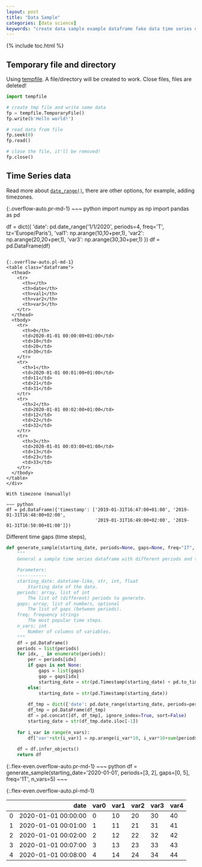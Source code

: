 ```yaml
---
layout: post
title: "Data Sample"
categories: [data science]
keywords: "create data sample example dataframe fake data time series data int numbers columns list of int numbers from numpy different time steps gaps don't continue Temporary file and directory tempfile"
---
```


{% include toc.html %}

## Temporary file and directory

Using [tempfile](https://docs.python.org/3/library/tempfile.html). A file/directory will be created to work. Close files, files are deleted!

~~~ python
import tempfile

# create tmp file and write some data
fp = tempfile.TemporaryFile()
fp.write(b'Hello world!')

# read data from file
fp.seek(0)
fp.read()

# close the file, it'll be removed!
fp.close()
~~~

## Time Series data

Read more about [`date_range()`](https://pandas.pydata.org/pandas-docs/stable/reference/api/pandas.date_range.html), there are other options, for example, adding timezones.

<div class="d-md-flex" markdown="1">
{:.overflow-auto.pr-md-1}
~~~ python
import numpy as np
import pandas as pd

df = dict({
    'date': pd.date_range('1/1/2020', periods=4, freq='T', tz='Europe/Paris'),
    'val1': np.arange(10,10+per,1),
    'var2': np.arange(20,20+per,1),
    'var3': np.arange(30,30+per,1)
})
df = pd.DataFrame(df)
~~~

{:.overflow-auto.pl-md-1}
<table class="dataframe">
  <thead>
    <tr>
      <th></th>
      <th>date</th>
      <th>val1</th>
      <th>var2</th>
      <th>var3</th>
    </tr>
  </thead>
  <tbody>
    <tr>
      <th>0</th>
      <td>2020-01-01 00:00:00+01:00</td>
      <td>10</td>
      <td>20</td>
      <td>30</td>
    </tr>
    <tr>
      <th>1</th>
      <td>2020-01-01 00:01:00+01:00</td>
      <td>11</td>
      <td>21</td>
      <td>31</td>
    </tr>
    <tr>
      <th>2</th>
      <td>2020-01-01 00:02:00+01:00</td>
      <td>12</td>
      <td>22</td>
      <td>32</td>
    </tr>
    <tr>
      <th>3</th>
      <td>2020-01-01 00:03:00+01:00</td>
      <td>13</td>
      <td>23</td>
      <td>33</td>
    </tr>
  </tbody>
</table>
</div>

With timezone (manually)

~~~ python
df = pd.DataFrame({'timestamp': ['2019-01-31T16:47:00+01:00', '2019-01-31T16:48:00+02:00', 
                                 '2019-01-31T16:49:00+02:00', '2019-01-31T16:50:00+01:00']})
~~~

Different time gaps (time steps),

~~~ python
def generate_sample(starting_date, periods=None, gaps=None, freq="1T", n_vars=1):
    """
    General a sample time series dataframe with different periods and time steps.
    
    Parameters:
    -----------
    starting_date: datetime-like, str, int, float
        Starting date of the data.
    periods: array, list of int
        The list of (different) periods to generate.
    gaps: array, list of numbers, optional
        The list of gaps (between periods).
    freq: frequency strings
        The most popular time steps.
    n_vars: int
        Number of columns of variables.
    """
    df = pd.DataFrame()
    periods = list(periods)
    for idx, _ in enumerate(periods):
        per = periods[idx]
        if gaps is not None:
            gaps = list(gaps)
            gap = gaps[idx]
            starting_date = str(pd.Timestamp(starting_date) + pd.to_timedelta(to_offset(freq))*gap)
        else:
            starting_date = str(pd.Timestamp(starting_date))
            
        df_tmp = dict({'date': pd.date_range(starting_date, periods=per, freq=freq)})
        df_tmp = pd.DataFrame(df_tmp)
        df = pd.concat([df, df_tmp], ignore_index=True, sort=False)
        starting_date = str(df_tmp.date.iloc[-1])
    
    for i_var in range(n_vars):
        df['var'+str(i_var)] = np.arange(i_var*10, i_var*10+sum(periods))
    
    df = df.infer_objects()
    return df
~~~

<div class="d-md-flex" markdown="1">
{:.flex-even.overflow-auto.pr-md-1}
~~~ python
df = generate_sample(starting_date='2020-01-01', 
                     periods=[3, 2], 
                     gaps=[0, 5], 
                     freq='1T', 
                     n_vars=5)
~~~

{:.flex-even.overflow-auto.pl-md-1}
<table class="dataframe">
  <thead>
    <tr style="text-align: right;">
      <th></th>
      <th>date</th>
      <th>var0</th>
      <th>var1</th>
      <th>var2</th>
      <th>var3</th>
      <th>var4</th>
    </tr>
  </thead>
  <tbody>
    <tr>
      <td>0</td>
      <td>2020-01-01 00:00:00</td>
      <td>0</td>
      <td>10</td>
      <td>20</td>
      <td>30</td>
      <td>40</td>
    </tr>
    <tr>
      <td>1</td>
      <td>2020-01-01 00:01:00</td>
      <td>1</td>
      <td>11</td>
      <td>21</td>
      <td>31</td>
      <td>41</td>
    </tr>
    <tr>
      <td>2</td>
      <td>2020-01-01 00:02:00</td>
      <td>2</td>
      <td>12</td>
      <td>22</td>
      <td>32</td>
      <td>42</td>
    </tr>
    <tr>
      <td>3</td>
      <td>2020-01-01 00:07:00</td>
      <td>3</td>
      <td>13</td>
      <td>23</td>
      <td>33</td>
      <td>43</td>
    </tr>
    <tr>
      <td>4</td>
      <td>2020-01-01 00:08:00</td>
      <td>4</td>
      <td>14</td>
      <td>24</td>
      <td>34</td>
      <td>44</td>
    </tr>
  </tbody>
</table>
</div>
